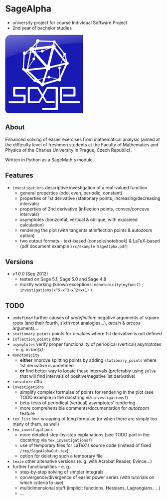 SageAlpha
=========

- university project for course Individual Software Project
- 2nd year of bachelor studies

![alt text][SageMath-logo]

About
-----

Enhanced solving of easier exercises from mathematical analysis (aimed at the difficulty level of freshmen students at the Faculty of Mathematics and Physics of the Charles University in Prague, Czech Republic).

Written in Python as a SageMath's module.

Features
--------

- `investigations` descriptive investigation of a real-valued function
  - general properties (odd, even, periodic, constant)
  - properties of 1st derivative (stationary points, increasing/decreasing intervals)
  - properties of 2nd derivative (inflection points, convex/concave intervals)
  - asymptotes (horizontal, vertical & oblique, with explained calculation)
  - rendering the plot (with tangents at inflection points & autozoom option)
  - two output formats - text-based (console/notebook) & LaTeX-based (pdf document example `src/example-SageAlpha.pdf`)

Versions
--------

- *v1.0.0*  (Sep 2012)
  - tested on Sage 5.1, Sage 5.0 and Sage 4.8
  - mostly working (known exceptions: `monotonicity(myfunc7)` ; `investigations(x^5-x^3-x^2+x+1)` )

TODO
----

- `undefined` further causes of *undefinition*: negative arguments of square roots (and their fourth, sixth root analogies...), *arcsin* & *arccos* arguments...
- `stationary_points` points for x-values where 1st derivative is not defined
- `inflection_points` dtto
- `asymptotes` verify proper functionality of periodical (vertical) asymptotes - e. g. in *tan(x)*
- `monotonicity`
  - **either** improve splitting points by adding `stationary_points` where 1st derivative is undefined
  - **or** find better way to locate these intervals (preferably using `solve` that will find intervals of positive/negative 1st derivative)
- `curvature` dtto
- `investigations`
  - simplify complex formulae of points for rendering in the plot (see TODO example in the docstring via `investigations?`)
  - beta-tests of periodical (vertical) asymptotes' rendering
  - more comprehensible comments/documentation for *autozoom* feature
- `tex_list` line-wrapping of long formulae (or when there are simply too many of them, as well)
- `tex_investigations`
  - more detailed step-by-step explanations (see TODO part in the docstring via `tex_investigations?`)
  - use of temporary files for LaTeX's source code (instead of fixed `/tmp/SageAlphaOut.tex`)
  - option for deleting such a temporary file
- `texie` other altenative versions (e. g. with Acrobat Reader, Evince...)
- further functionalities - e. g.:
  - step-by-step solving of simpler integrals
  - convergence/divergence of easier power series (with tutorials on which criteria to use)
  - multidimensional stuff (implicit functions, Hessians, Lagrangians, ...)
  - ...


[SageMath-logo]: ./sage-squared.png "SageAlpha is a module in SageMath"
